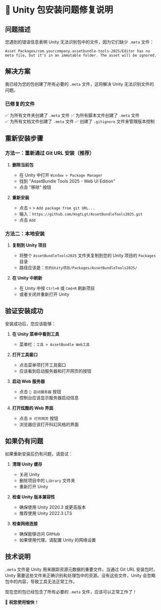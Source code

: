 # 🔧 Unity 包安装问题修复说明

## 问题描述
您遇到的错误信息表明 Unity 无法识别包中的文件，因为它们缺少 `.meta` 文件：
```
Asset Packages/com.yourcompany.assetbundle-tools-2025/Editor has no meta file, but it's in an immutable folder. The asset will be ignored.
```

## 解决方案
我已经为您的包创建了所有必要的 `.meta` 文件，这将解决 Unity 无法识别文件的问题。

### 已修复的文件
✅ 为所有文件夹创建了 `.meta` 文件
✅ 为所有脚本文件创建了 `.meta` 文件  
✅ 为所有文档文件创建了 `.meta` 文件
✅ 创建了 `.gitignore` 文件来管理版本控制

## 重新安装步骤

### 方法一：重新通过 Git URL 安装（推荐）
1. **删除当前包**
   - 在 Unity 中打开 `Window > Package Manager`
   - 找到 "AssetBundle Tools 2025 - Web UI Edition"
   - 点击 "移除" 按钮

2. **重新安装**
   - 点击 `+` > `Add package from git URL...`
   - 输入：`https://github.com/HsgtLgt/AssetBundleTools2025.git`
   - 点击 `Add`

### 方法二：本地安装
1. **复制到 Unity 项目**
   - 将整个 `AssetBundleTools2025` 文件夹复制到您的 Unity 项目的 `Packages` 目录
   - 路径应该是：`您的Unity项目/Packages/AssetBundleTools2025/`

2. **在 Unity 中刷新**
   - 在 Unity 中按 `Ctrl+R` 或 `Cmd+R` 刷新项目
   - 或者关闭并重新打开 Unity

## 验证安装成功

安装成功后，您应该能够：

1. **在 Unity 菜单中看到工具**
   - 菜单栏：`工具 > AssetBundle Web工具`

2. **打开工具窗口**
   - 点击菜单项打开工具窗口
   - 应该看到启动服务器和打开网页的按钮

3. **启动 Web 服务器**
   - 点击 `🚀 启动服务器` 按钮
   - 控制台应该显示服务器启动信息

4. **打开炫酷的 Web 界面**
   - 点击 `🌐 打开网页` 按钮
   - 浏览器应该打开科幻风格的界面

## 如果仍有问题

如果重新安装后仍有问题，请尝试：

1. **清理 Unity 缓存**
   - 关闭 Unity
   - 删除项目中的 `Library` 文件夹
   - 重新打开 Unity

2. **检查 Unity 版本兼容性**
   - 确保使用 Unity 2020.3 或更高版本
   - 推荐使用 Unity 2022.3 LTS

3. **检查网络连接**
   - 确保能够访问 GitHub
   - 如果使用代理，请配置 Unity 的网络设置

## 技术说明

`.meta` 文件是 Unity 用来跟踪资源元数据的重要文件。当通过 Git URL 安装包时，Unity 需要这些文件来正确识别和处理包中的资源。没有这些文件，Unity 会忽略包中的内容，导致工具无法正常工作。

现在您的包已经包含了所有必要的 `.meta` 文件，应该可以正常工作了！

🎉 **祝您使用愉快！**
